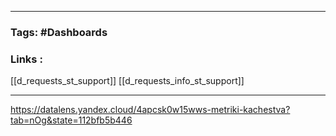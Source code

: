 
___
### Tags: #Dashboards
### Links : 
[[d_requests_st_support]]
[[d_requests_info_st_support]]
___
https://datalens.yandex.cloud/4apcsk0w15wws-metriki-kachestva?tab=nOg&state=112bfb5b446
